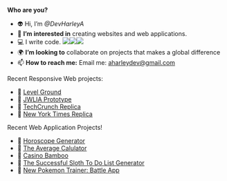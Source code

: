 <strong>Who are you?</strong>
- :alien: Hi, I’m <em>@DevHarleyA</em>
- 👀 <strong>I’m interested in</strong> creating websites and web applications.
- :computer: I write code. <img src="https://img.shields.io/badge/-HTML-orange"><img src="https://img.shields.io/badge/-CSS-blue"><img src="https://img.shields.io/badge/-JavaScript-yellow">
- :earth_africa: <strong>I’m looking to</strong> collaborate on projects that makes a global difference
- 📫 <strong>How to reach me:</strong> Email me: aharleydev@gmail.com

Recent Responsive Web projects:

- :panda_face: [Level Ground](https://levelgroundprototype.netlify.app/)
- :panda_face: [JWLIA Prototype](https://jwliaproto.netlify.app/)
- :panda_face: [TechCrunch Replica](https://techcrunchproject.netlify.app/)
- :panda_face: [New York Times Replica](https://nytproject.netlify.app/)

Recent Web Application Projects!

- :panda_face: [Horoscope Generator](https://horoscopecheck.netlify.app/)
- :panda_face: [The Average Calulator](https://theaveragecalculator.netlify.app/)
- :panda_face: [Casino Bamboo](https://bambooluckyday.netlify.app/)
- :panda_face: [The Successful Sloth To Do List Generator](https://planslowlybud.netlify.app/)
- :panda_face: [New Pokemon Trainer: Battle App](https://firstbattle.netlify.app/)

<!---
DevHarleyA/DevHarleyA is a ✨ special ✨ repository because its `README.md` (this file) appears on your GitHub profile.
You can click the Preview link to take a look at your changes.
--->
